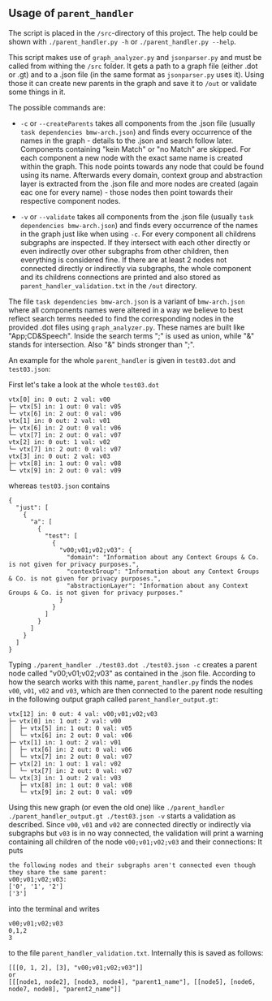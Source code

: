 ## Usage of `parent_handler`

The script is placed in the `/src`-directory of this project.
The help could be shown with `./parent_handler.py -h` or `./parent_handler.py --help`.

This script makes use of `graph_analyzer.py` and `jsonparser.py` and must be called from withing the `/src` folder.
It gets a path to a graph file (either .dot or .gt) and to a .json file (in the same format as `jsonparser.py` uses it).
Using those it can create new parents in the graph and save it to `/out` or validate some things in it.

The possible commands are:

* `-c` or `--createParents` takes all components from the .json file (usually `task dependencies bmw-arch.json`) and finds every occurrence of the names in the graph - details to the .json and search follow later. Components containing "kein Match" or "no Match" are skipped. For each component a new node with the exact same name is created within the graph. This node points towards any node that could be found using its name. Afterwards every domain, context group and abstraction layer is extracted from the .json file and more nodes are created (again eac one for every name) - those nodes then point towards their respective component nodes.

* `-v` or `--validate` takes all components from the .json file (usually `task dependencies bmw-arch.json`) and finds every occurrence of the names in the graph just like when using `-c`. For every component all childrens subgraphs are inspected. If they intersect with each other directly or even indirectly over other subgraphs from other children, then everything is considered fine. If there are at least 2 nodes not connected directly or indirectly via subgraphs, the whole component and its childrens connections are printed and also stored as `parent_handler_validation.txt` in the `/out` directory.


The file `task dependencies bmw-arch.json` is a variant of `bmw-arch.json` where all components names were altered in a way we believe to best reflect search terms needed to find the corresponding nodes in the provided .dot files using `graph_analyzer.py`. These names are built like "App;CD&Speech". Inside the search terms ";" is used as union, while "&" stands for intersection. Also "&" binds stronger than ";".


An example for the whole `parent_handler` is given in `test03.dot` and `test03.json`:

First let's take a look at the whole `test03.dot`

```
vtx[0] in: 0 out: 2 val: v00
├─ vtx[5] in: 1 out: 0 val: v05
└─ vtx[6] in: 2 out: 0 val: v06
vtx[1] in: 0 out: 2 val: v01
├─ vtx[6] in: 2 out: 0 val: v06
└─ vtx[7] in: 2 out: 0 val: v07
vtx[2] in: 0 out: 1 val: v02
└─ vtx[7] in: 2 out: 0 val: v07
vtx[3] in: 0 out: 2 val: v03
├─ vtx[8] in: 1 out: 0 val: v08
└─ vtx[9] in: 2 out: 0 val: v09
```

whereas `test03.json` contains

```
{
  "just": [
    {
      "a": [
        {
          "test": [
            {
              "v00;v01;v02;v03": {
                "domain": "Information about any Context Groups & Co. is not given for privacy purposes.",
                "contextGroup": "Information about any Context Groups & Co. is not given for privacy purposes.",
                "abstractionLayer": "Information about any Context Groups & Co. is not given for privacy purposes."
              }
            }
          ]
        }
      ]
    }
  ]
}
```

Typing `./parent_handler ./test03.dot ./test03.json -c` creates a parent node called "v00;v01;v02;v03" as contained in the .json file. According to how the search works with this name, `parent_handler.py` finds the nodes `v00`, `v01`, `v02` and `v03`, which are then connected to the parent node resulting in the following output graph called `parent_handler_output.gt`:

```
vtx[12] in: 0 out: 4 val: v00;v01;v02;v03
├─ vtx[0] in: 1 out: 2 val: v00
│  ├─ vtx[5] in: 1 out: 0 val: v05
│  └─ vtx[6] in: 2 out: 0 val: v06
├─ vtx[1] in: 1 out: 2 val: v01
│  ├─ vtx[6] in: 2 out: 0 val: v06
│  └─ vtx[7] in: 2 out: 0 val: v07
├─ vtx[2] in: 1 out: 1 val: v02
│  └─ vtx[7] in: 2 out: 0 val: v07
└─ vtx[3] in: 1 out: 2 val: v03
   ├─ vtx[8] in: 1 out: 0 val: v08
   └─ vtx[9] in: 2 out: 0 val: v09
```

Using this new graph (or even the old one) like `./parent_handler ./parent_handler_output.gt ./test03.json -v` starts a validation as described. Since `v00`, `v01` and `v02` are connected directly or indirectly via subgraphs but `v03` is in no way connected, the validation will print a warning containing all children of the node `v00;v01;v02;v03` and their connections:
It puts

```
the following nodes and their subgraphs aren't connected even though they share the same parent:
v00;v01;v02;v03:
['0', '1', '2']
['3']
```

into the terminal and writes

```
v00;v01;v02;v03
0,1,2
3

```

to the file `parent_handler_validation.txt`. Internally this is saved as follows:

```
[[[0, 1, 2], [3], "v00;v01;v02;v03"]]
or
[[[node1, node2], [node3, node4], "parent1_name"], [[node5], [node6, node7, node8], "parent2_name"]]
```
